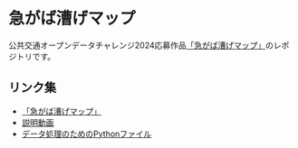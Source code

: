 # 急がば漕げマップ

公共交通オープンデータチャレンジ2024応募作品[「急がば漕げマップ」](https://keinchan.com/cycle-shortcut-map/)のレポジトリです。

## リンク集

- [「急がば漕げマップ」](https://keinchan.com/cycle-shortcut-map/)
- [説明動画](https://www.youtube.com/watch?v=YSlaKohk5kU)
- [データ処理のためのPythonファイル](python_files)
